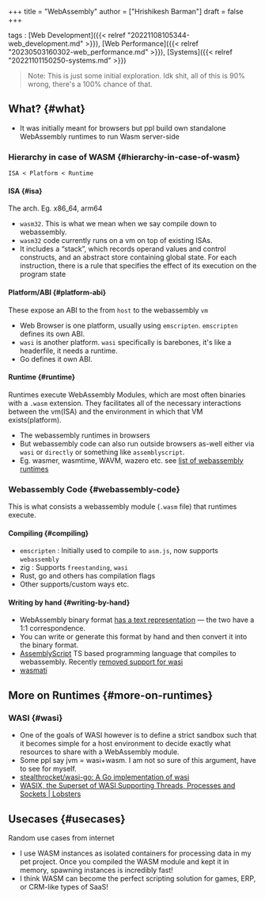 +++
title = "WebAssembly"
author = ["Hrishikesh Barman"]
draft = false
+++

tags
: [Web Development]({{< relref "20221108105344-web_development.md" >}}), [Web Performance]({{< relref "20230503160302-web_performance.md" >}}), [Systems]({{< relref "20221101150250-systems.md" >}})

> Note: This is just some initial exploration. Idk shit, all of this is 90% wrong, there's a 100% chance of that.


## What? {#what}

-   It was initially meant for browsers but ppl build own standalone WebAssembly runtimes to run Wasm server-side


### Hierarchy in case of WASM {#hierarchy-in-case-of-wasm}

`ISA < Platform < Runtime`


#### ISA {#isa}

The arch. Eg. x86_64, arm64

-   `wasm32`. This is what we mean when we say compile down to webassembly.
-   `wasm32` code currently runs on a vm on top of existing ISAs.
-   It includes a “stack”, which records operand values and control constructs, and an abstract store containing global state. For each instruction, there is a rule that specifies the effect of its execution on the program state


#### Platform/ABI {#platform-abi}

These expose an ABI to the from `host` to the webassembly `vm`

-   Web Browser is one platform, usually using `emscripten`. `emscripten` defines its own ABI.
-   `wasi` is another platform. `wasi` specifically is barebones, it's like a headerfile, it needs a runtime.
-   Go defines it own ABI.


#### Runtime {#runtime}

Runtimes execute WebAssembly Modules, which are most often binaries with a `.wasm` extension. They facilitates all of the necessary interactions between the vm(ISA) and the environment in which that VM exists(platform).

-   The webassembly runtimes in browsers
-   But webassembly code can also run outside browsers as-well either via `wasi` or `directly` or something like `assemblyscript`.
-   Eg. wasmer, wasmtime, WAVM, wazero etc. see [list of webassembly runtimes](https://github.com/appcypher/awesome-wasm-runtimes#webassembly)


### Webassembly Code {#webassembly-code}

This is what consists a webassembly module (`.wasm` file) that runtimes execute.


#### Compiling {#compiling}

-   `emscripten` : Initially used to compile to `asm.js`, now supports `webassembly`
-   zig : Supports `freestanding`, `wasi`
-   Rust, go and others has compilation flags
-   Other supports/custom ways etc.


#### Writing by hand {#writing-by-hand}

-   WebAssembly binary format [has a text representation](https://github.com/WebAssembly/wabt) — the two have a 1:1 correspondence.
-   You can write or generate this format by hand and then convert it into the binary format.
-   [AssemblyScript](https://www.assemblyscript.org/) TS based programming language that compiles to webassembly. Recently [removed support for wasi](https://news.ycombinator.com/item?id=32562230)
-   [wasmati](https://www.zksecurity.xyz/blog/posts/wasmati/)


## More on Runtimes {#more-on-runtimes}


### WASI {#wasi}

-   One of the goals of WASI however is to define a strict sandbox such that it becomes simple for a host environment to decide exactly what resources to share with a WebAssembly module.
-   Some ppl say jvm = wasi+wasm. I am not so sure of this argument, have to see for myself.
-   [stealthrocket/wasi-go: A Go implementation of wasi](https://github.com/stealthrocket/wasi-go)
-   [WASIX, the Superset of WASI Supporting Threads, Processes and Sockets | Lobsters](https://lobste.rs/s/aksady/wasix_superset_wasi_supporting_threads)


## Usecases {#usecases}

Random use cases from internet

-   I use WASM instances as isolated containers for processing data in my pet project. Once you compiled the WASM module and kept it in memory, spawning instances is incredibly fast!
-   I think WASM can become the perfect scripting solution for games, ERP, or CRM-like types of SaaS!
